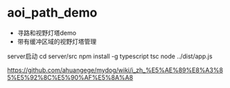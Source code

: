 # aoi_path_demo
* 寻路和视野灯塔demo
* 带有缓冲区域的视野灯塔管理




server启动
cd server/src
npm install -g typescript
tsc
node ../dist/app.js

https://github.com/ahuangege/mydog/wiki/i_zh_%E5%AE%89%E8%A3%85%E5%92%8C%E5%90%AF%E5%8A%A8
